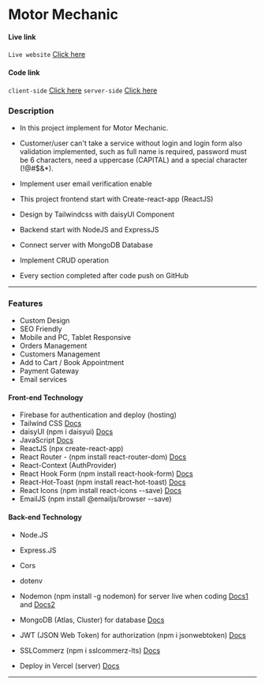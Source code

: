 # Motor Mechanic

#### Live link

`Live website` [Click here](https://motor-mechanic-com.web.app/)
<!-- `client-side` [Click here](https://motor-mechanic-com.web.app/) -->
<!-- `server-side` [Click here](https://motor-mechanic-backend.vercel.app/) -->

#### Code link 

<!-- `GitHub` [Click here](https://github.com/nurulcse7/motor-mechanic-frontend) -->
`client-side` [Click here](https://github.com/nurulcse7/motor-mechanic-frontend)
`server-side` [Click here](https://github.com/nurulcse7/motor-mechanic-backend)

### Description
- In this project implement for Motor Mechanic. 
- Customer/user can't take a service without login and login form also validation implemented, such as  full 
name is required, password must be 6 characters, need a uppercase (CAPITAL) and a special character (!@#$&*).
- Implement user email verification enable

- This project frontend start with Create-react-app (ReactJS)
- Design by Tailwindcss with daisyUI Component 
- Backend start with NodeJS and ExpressJS
- Connect server with MongoDB Database
- Implement CRUD operation
- Every section completed after code push on GitHub

--- 

### Features 
- Custom Design 
- SEO Friendly 
- Mobile and PC, Tablet Responsive 
- Orders Management 
- Customers Management 
- Add to Cart / Book Appointment 
- Payment Gateway 
- Email services 
<!-- - Shipping Management  -->
<!-- - Invoice Printing  -->

#### Front-end Technology

- Firebase for authentication and deploy (hosting)
- Tailwind CSS [Docs](https://tailwindcss.com/docs/guides/create-react-app)
- daisyUI (npm i daisyui) [Docs](https://daisyui.com/docs/install/)
- JavaScript [Docs]()
- ReactJS (npx create-react-app)
- React Router - (npm install react-router-dom) [Docs](https://reactrouter.com/en/main)
- React-Context (AuthProvider)
- React Hook Form (npm install react-hook-form) [Docs](https://react-hook-form.com/)
- React-Hot-Toast (npm install react-hot-toast) [Docs](https://react-hot-toast.com/docs)
- React Icons (npm install react-icons --save) [Docs](https://react-icons.github.io/react-icons/)
- EmailJS (npm install @emailjs/browser --save) 


#### Back-end Technology

- Node.JS
- Express.JS
- Cors 
- dotenv 
- Nodemon (npm install -g nodemon)
  for server live when coding [Docs1](https://nodemon.io/) and [Docs2](https://www.npmjs.com/package/nodemon)

- MongoDB (Atlas, Cluster) for database [Docs](https://cloud.mongodb.com/)
- JWT (JSON Web Token) for authorization (npm i jsonwebtoken) [Docs](https://www.npmjs.com/package/jsonwebtoken)
- SSLCommerz (npm i sslcommerz-lts) [Docs](https://github.com/nurulcse7/SSLCommerz-NodeJS)
- Deploy in Vercel (server) [Docs](https://vercel.com/dashboard)

---
